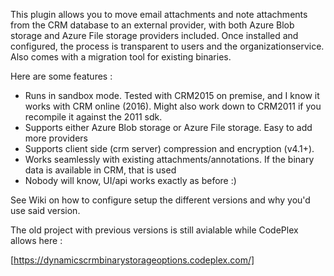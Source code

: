 This plugin allows you to move email attachments and note attachments from the CRM database to an external provider, with both Azure Blob storage and Azure File storage providers included. Once installed and configured, the process is transparent to users and the organizationservice.
Also comes with a migration tool for existing binaries.

Here are some features :

* Runs in sandbox mode. Tested with CRM2015 on premise, and I know it works with CRM online (2016). Might also work down to CRM2011 if you recompile it against the 2011 sdk.
* Supports either Azure Blob storage or Azure File storage. Easy to add more providers
* Supports client side (crm server) compression and encryption (v4.1+).
* Works seamlessly with existing attachments/annotations. If the binary data is available in CRM, that is used
* Nobody will know, UI/api works exactly as before :)

See Wiki on how to configure setup the different versions and why you'd use said version.

The old project with previous versions is still avialable while CodePlex allows here :

[https://dynamicscrmbinarystorageoptions.codeplex.com/]
